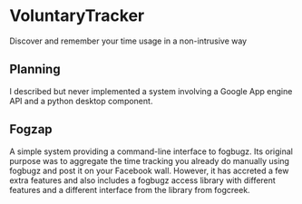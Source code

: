 VoluntaryTracker
================

Discover and remember your time usage in a non-intrusive way

Planning
--------

I described but never implemented a system involving a Google App engine API and a python desktop component.

Fogzap
---------------

A simple system providing a command-line interface to fogbugz. Its
original purpose was to aggregate the time tracking you already do
manually using fogbugz and post it on your Facebook wall. However, it
has accreted a few extra features and also includes a fogbugz access
library with different features and a different interface from the
library from fogcreek.


